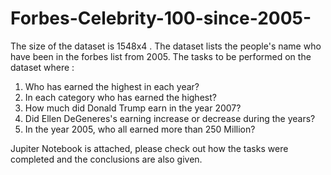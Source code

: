 # Forbes-Celebrity-100-since-2005-

The size of the dataset is 1548x4 . The dataset lists the people's name who have been in the forbes list from 2005.
The tasks to be performed on the dataset where :

1) Who has earned the highest in each year?
2) In each category who has earned the highest?
3) How much did Donald Trump earn in the year 2007?
4) Did Ellen DeGeneres's earning increase or decrease during the years?
5) In the year 2005, who all earned more than 250 Million?

Jupiter Notebook is attached, please check out how the tasks were completed and the conclusions are also given.
